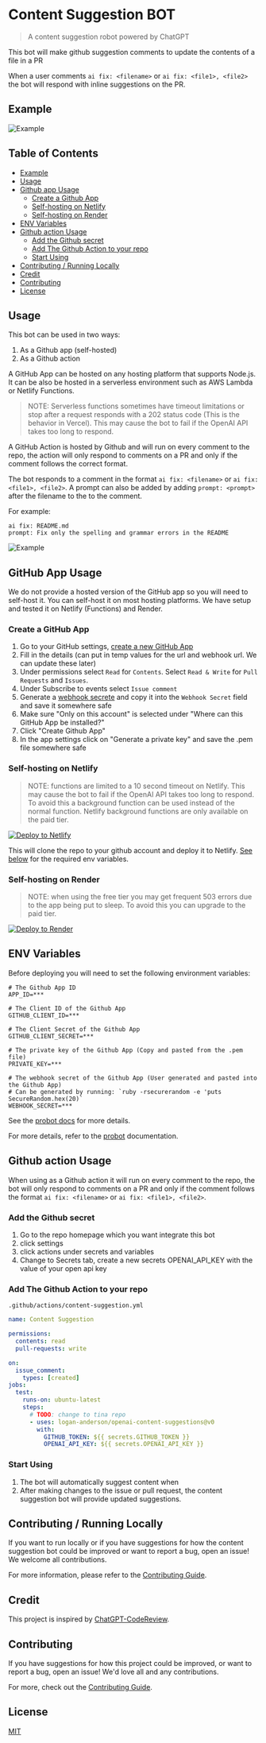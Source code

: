 # Content Suggestion BOT

> A content suggestion robot powered by ChatGPT

This bot will make github suggestion comments to update the contents of a file in a PR

When a user comments `ai fix: <filename>` or `ai fix: <file1>, <file2>` the bot will respond with inline suggestions on the PR.

## Example

![Example](http://res.cloudinary.com/forestry-demo/image/upload/v1688483462/blog-media/supercharge-markdown-blog/Screenshot_2023-07-04_at_11.03.24_AM_bfqnld.png)

## Table of Contents

- [Example](#example)
- [Usage](#usage)
- [Github app Usage](#github-app-usage)
  - [Create a Github App](#create-a-github-app)
  - [Self-hosting on Netlify](#self-hosting-on-netlify)
  - [Self-hosting on Render](#self-hosting-on-render)
- [ENV Variables](#env-variables)
- [Github action Usage](#github-action-usage)
  - [Add the Github secret](#add-the-github-secret)
  - [Add The Github Action to your repo](#add-the-github-action-to-your-repo)
  - [Start Using](#start-using)
- [Contributing / Running Locally](#contributing---running-locally)
- [Credit](#credit)
- [Contributing](#contributing)
- [License](#license)

## Usage

This bot can be used in two ways:

1. As a Github app (self-hosted)
2. As a Github action

A GitHub App can be hosted on any hosting platform that supports Node.js. It can be also be hosted in a serverless environment such as AWS Lambda or Netlify Functions.

> NOTE: Serverless functions sometimes have timeout limitations or stop after a request responds with a 202 status code (This is the behavior in Vercel). This may cause the bot to fail if the OpenAI API takes too long to respond.

A GitHub Action is hosted by Github and will run on every comment to the repo, the action will only respond to comments on a PR and only if the comment follows the correct format.

The bot responds to a comment in the format `ai fix: <filename>` or `ai fix: <file1>, <file2>`. A prompt can also be added by adding `prompt: <prompt>` after the filename to the to the comment.

For example:

```
ai fix: README.md
prompt: Fix only the spelling and grammar errors in the README
```

![Example](http://res.cloudinary.com/forestry-demo/image/upload/v1688736596/blog-media/supercharge-markdown-blog/Screenshot_2023-07-07_at_8.41.32_AM_xsoswd.png)

## GitHub App Usage

We do not provide a hosted version of the GitHub app so you will need to self-host it. You can self-host it on most hosting platforms. We have setup and tested it on Netlify (Functions) and Render.

### Create a GitHub App

1. Go to your GitHub settings, [create a new GitHub App](https://github.com/settings/apps/new)
2. Fill in the details (can put in temp values for the url and webhook url. We can update these later)
3. Under permissions select `Read` for `Contents`. Select `Read & Write` for `Pull Requests` and `Issues`.
4. Under Subscribe to events select `Issue comment`
5. Generate a [webhook secrete](https://docs.github.com/en/webhooks-and-events/webhooks/securing-your-webhooks) and copy it into the `Webhook Secret` field and save it somewhere safe
6. Make sure "Only on this account" is selected under "Where can this GitHub App be installed?"
7. Click "Create Github App"
8. In the app settings click on "Generate a private key" and save the .pem file somewhere safe

### Self-hosting on Netlify

> NOTE: functions are limited to a 10 second timeout on Netlify. This may cause the bot to fail if the OpenAI API takes too long to respond.
> To avoid this a background function can be used instead of the normal function. Netlify background functions are only available on the paid tier.

[![Deploy to Netlify](https://www.netlify.com/img/deploy/button.svg)](https://app.netlify.com/start/deploy?repository=https://github.com/tinacms/ai-content)

This will clone the repo to your github account and deploy it to Netlify. [See below](#env-variables) for the required env variables.

### Self-hosting on Render

> NOTE: when using the free tier you may get frequent 503 errors due to the app being put to sleep. To avoid this you can upgrade to the paid tier.

[![Deploy to Render](https://render.com/images/deploy-to-render-button.svg)](https://render.com/deploy?repo=https://github.com/tinacms/ai-content)

## ENV Variables

Before deploying you will need to set the following environment variables:

```env
# The Github App ID
APP_ID=***

# The Client ID of the Github App
GITHUB_CLIENT_ID=***

# The Client Secret of the Github App
GITHUB_CLIENT_SECRET=***

# The private key of the Github App (Copy and pasted from the .pem file)
PRIVATE_KEY=***

# The webhook secret of the Github App (User generated and pasted into the Github App)
# Can be generated by running: `ruby -rsecurerandom -e 'puts SecureRandom.hex(20)`
WEBHOOK_SECRET=***
```

See the [probot docs](https://probot.github.io/docs/configuration/) for more details.

For more details, refer to the [probot](https://probot.github.io/docs/development/#manually-configuring-a-github-app) documentation.

## Github action Usage

When using as a Github action it will run on every comment to the repo, the bot will only respond to comments on a PR and only if the comment follows the format `ai fix: <filename>` or `ai fix: <file1>, <file2>`.

### Add the Github secret

1. Go to the repo homepage which you want integrate this bot
2. click settings
3. click actions under secrets and variables
4. Change to Secrets tab, create a new secrets OPENAI_API_KEY with the value of your open api key

### Add The Github Action to your repo

`.github/actions/content-suggestion.yml`

```yml
name: Content Suggestion

permissions:
  contents: read
  pull-requests: write

on:
  issue_comment:
    types: [created]
jobs:
  test:
    runs-on: ubuntu-latest
    steps:
      # TODO: change to tina repo
      - uses: logan-anderson/openai-content-suggestions@v0
        with:
          GITHUB_TOKEN: ${{ secrets.GITHUB_TOKEN }}
          OPENAI_API_KEY: ${{ secrets.OPENAI_API_KEY }}
```

### Start Using

1. The bot will automatically suggest content when
2. After making changes to the issue or pull request, the content suggestion bot will provide updated suggestions.

## Contributing / Running Locally

If you want to run locally or if you have suggestions for how the content suggestion bot could be improved or want to report a bug, open an issue! We welcome all contributions.

For more information, please refer to the [Contributing Guide](CONTRIBUTING.md).

## Credit

This project is inspired by [ChatGPT-CodeReview](https://github.com/anc95/ChatGPT-CodeReview).

## Contributing

If you have suggestions for how this project could be improved, or want to report a bug, open an issue! We'd love all and any contributions.

For more, check out the [Contributing Guide](CONTRIBUTING.md).

## License

[MIT](LICENSE)
